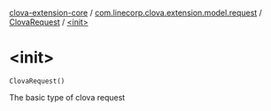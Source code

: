[clova-extension-core](../../index.md) / [com.linecorp.clova.extension.model.request](../index.md) / [ClovaRequest](index.md) / [&lt;init&gt;](./-init-.md)

# &lt;init&gt;

`ClovaRequest()`

The basic type of clova request

